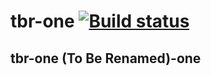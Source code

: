 # tbr-one [![Build status](https://ci.appveyor.com/api/projects/status/9bs4s8er7hb86ls0?svg=true)](https://ci.appveyor.com/project/markfirmware/tbr-one)

## tbr-one (To Be Renamed)-one


